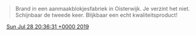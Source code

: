 > Brand in een aanmaakblokjesfabriek in Oisterwijk\. Je verzint het niet\. Schijnbaar de tweede keer\. Blijkbaar een echt kwaliteitsproduct\!

<img src="../../media/tweet.ico" width="12" /> [Sun Jul 28 20:36:31 +0000 2019](https://twitter.com/DromerDenker/status/1155577796804128768)